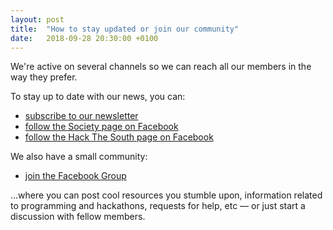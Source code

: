 ```yaml
---
layout: post
title:  "How to stay updated or join our community"
date:   2018-09-28 20:30:00 +0100
---
```


We're active on several channels so we can reach all our members in the way they prefer.

To stay up to date with our news, you can:

- [subscribe to our newsletter](/newsletter.html)
- [follow the Society page on Facebook](https://facebook.com/HackaSoton)
- [follow the Hack The South page on Facebook](https://facebook.com/HackTheSouthUK)

We also have a small community:

- [join the Facebook Group](https://www.facebook.com/groups/HackaSoton/)

...where you can post cool resources you stumble upon, information related to programming and hackathons, requests for help, etc — or just start a discussion with fellow members.
